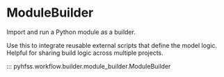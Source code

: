 # ModuleBuilder

Import and run a Python module as a builder.

Use this to integrate reusable external scripts that define the model logic.
Helpful for sharing build logic across multiple projects.

::: pyhfss.workflow.builder.module_builder.ModuleBuilder